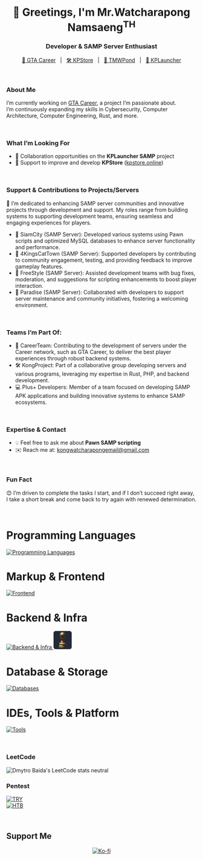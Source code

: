 <h1 align="center">👋 Greetings, I'm Mr.Watcharapong Namsaeng<sup>TH</sup></h1>
<h3 align="center">Developer & SAMP Server Enthusiast</h3>

<p align="center">
  <a href="https://gta-career.com" target="_blank">🚀 GTA Career</a> &nbsp;&nbsp;|&nbsp;&nbsp;
  <a href="https://kpstore.online" target="_blank">🛠️ KPStore</a> &nbsp;&nbsp;|&nbsp;&nbsp;
  <a href="#" target="_blank">💸 TMWPond</a> &nbsp;&nbsp;|&nbsp;&nbsp;
  <a href="#" target="_blank">🤝 KPLauncher</a>
</p>

<br>

### About Me

I’m currently working on [GTA Career](https://gta-career.com), a project I’m passionate about.  
I’m continuously expanding my skills in Cybersecurity, Computer Architecture, Computer Engineering, Rust, and more.  

<br>

### What I’m Looking For

- 🤝 Collaboration opportunities on the **KPLauncher SAMP** project  
- 🔧 Support to improve and develop **KPStore** ([kpstore.online](https://kpstore.online))  

<br>

### Support & Contributions to Projects/Servers

🌟 I’m dedicated to enhancing SAMP server communities and innovative projects through development and support. My roles range from building systems to supporting development teams, ensuring seamless and engaging experiences for players.

- 🤝 SiamCity (SAMP Server): Developed various systems using Pawn scripts and optimized MySQL databases to enhance server functionality and performance.
- 🤝 4KingsCatTown (SAMP Server): Supported developers by contributing to community engagement, testing, and providing feedback to improve gameplay features.
- 🤝 FreeStyle (SAMP Server): Assisted development teams with bug fixes, moderation, and suggestions for scripting enhancements to boost player interaction.
- 🤝 Paradise (SAMP Server): Collaborated with developers to support server maintenance and community initiatives, fostering a welcoming environment.

<br>

### Teams I’m Part Of:

- 🚀 CareerTeam: Contributing to the development of servers under the Career network, such as GTA Career, to deliver the best player experiences through robust backend systems.
- 🛠️ KongProject: Part of a collaborative group developing servers and various programs, leveraging my expertise in Rust, PHP, and backend development.
- 💻 Plus+ Developers: Member of a team focused on developing SAMP APK applications and building innovative systems to enhance SAMP ecosystems.

<br>

### Expertise & Contact

- 💡 Feel free to ask me about **Pawn SAMP scripting**  
- ✉️ Reach me at: <a href="mailto:kongwatcharapongemail@gmail.com">kongwatcharapongemail@gmail.com</a>  

<br>

### Fun Fact

😊 I’m driven to complete the tasks I start, and if I don’t succeed right away, I take a short break and come back to try again with renewed determination.

<br>

# Programming Languages
<p align="left">
  <a href="https://skillicons.dev" target="_blank">
    <img src="https://skillicons.dev/icons?i=python,cpp,c,cs,rust,php,swift" alt="Programming Languages"/>
  </a>
</p>

# Markup & Frontend
<p align="left">
  <a href="https://skillicons.dev" target="_blank">
    <img src="https://skillicons.dev/icons?i=html,css,tailwind,bootstrap,figma" alt="Frontend"/>
  </a>
</p>

# Backend & Infra
<p align="left">
  <a href="https://skillicons.dev" target="_blank">
    <img src="https://skillicons.dev/icons?i=nodejs,npm,discordjs,docker,nginx,dotnet,cloudflare" alt="Backend & Infra"/>
  </a>
  <img src="https://raw.githubusercontent.com/KongGithubDev/KongGithubDev/refs/heads/main/pawn-lang.svg" alt="Pawn" height="48" />
</p>

# Database & Storage
<p align="left">
  <a href="https://skillicons.dev" target="_blank">
    <img src="https://skillicons.dev/icons?i=mysql,mongodb" alt="Databases"/>
  </a>
</p>

# IDEs, Tools & Platform
<p align="left">
  <a href="https://skillicons.dev" target="_blank">
    <img src="https://skillicons.dev/icons?i=vscode,git,powershell,bash,visualstudio,androidstudio,arduino,robloxstudio,sketchup,photoshop,tensorflow,postman,discord,stackoverflow" alt="Tools"/>
  </a>
</p>

<br>

### LeetCode
![Dmytro Baida's LeetCode stats neutral](https://leetcode-badge-sage.vercel.app/badge/konguser?theme=neutral)

### Pentest
[![TRY](https://tryhackme-badges.s3.amazonaws.com/konguser.png)](https://tryhackme.com/p/konguser)
<br>
[![HTB](https://www.hackthebox.eu/badge/image/2503035)](https://www.hackthebox.eu/home/users/profile/2503035)

<br>

## Support Me
<p align="center">
<!--   <a href="https://www.buymeacoffee.com/kongwatcharapong" target="_blank"><img src="https://cdn.buymeacoffee.com/buttons/v2/default-yellow.png" height="50" width="210" alt="Buy Me A Coffee"/></a>
  &nbsp;&nbsp;&nbsp; -->
  <a href="https://ko-fi.com/kongwatcharapong" target="_blank"><img src="https://cdn.ko-fi.com/cdn/kofi3.png?v=3" height="50" width="210" alt="Ko-fi"/></a>
</p>
